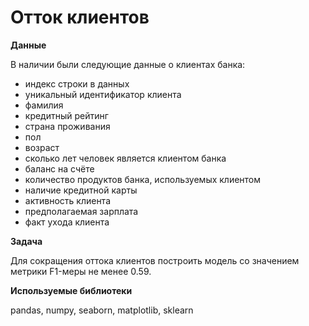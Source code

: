 # Отток клиентов

**Данные**

В наличии были следующие данные о клиентах банка:

-	индекс строки в данных
-	уникальный идентификатор клиента
-	фамилия
-	кредитный рейтинг
-	страна проживания
-	пол
-	возраст
-	сколько лет человек является клиентом банка
-	баланс на счёте
-	количество продуктов банка, используемых клиентом
-	наличие кредитной карты
-	активность клиента
-	предполагаемая зарплата
-	факт ухода клиента

**Задача**

Для сокращения оттока клиентов построить модель со значением метрики F1-меры не менее 0.59.

**Используемые библиотеки**

pandas, numpy, seaborn, matplotlib, sklearn
